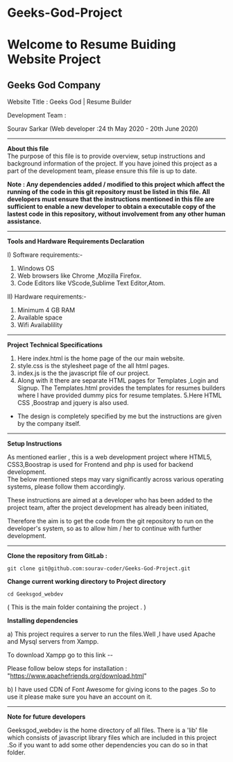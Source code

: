 # Geeks-God-Project

# Welcome to Resume Buiding Website Project
## Geeks God Company



Website Title : Geeks God | Resume Builder 


Development Team : 

Sourav Sarkar (Web developer :24 th May 2020 - 20th June 2020)


---

**About this file**  
The purpose of this file is to provide overview, setup instructions and background information of the project. If you have joined this project as a part of the development team, please ensure this file is up to date.  
  
**Note : Any dependencies added / modified to this project which affect the running of the code in this git repository must be listed in this file. All developers must ensure that the instructions mentioned in this file are sufficient to enable a new developer to obtain a executable copy of the lastest code in this repository, without involvement from any other human assistance.**

---

**Tools and Hardware Requirements Declaration**

I) Software requirements:-
1) Windows OS
2) Web browsers like Chrome ,Mozilla Firefox.
3) Code Editors like VScode,Sublime Text Editor,Atom.


II) Hardware requirements:-
1) Minimum 4 GB RAM
2) Available space 
3) Wifi Availablility


---

**Project Technical Specifications**

1. Here index.html is the home page of the our main website.
2. style.css is the stylesheet page  of the all html pages.
3. index.js is the the javascript file of our project.
4. Along with it there are separate HTML pages for Templates ,Login and Signup.
  The Templates.html provides the templates for resumes builders where I  have 
  provided dummy pics for resume templates.
5.Here  HTML CSS ,Boostrap and jquery is also used.

* The design is completely  specified by me but the instructions are given by  the company itself.

---

**Setup Instructions**  

As mentioned earlier , this is a web development project where HTML5, CSS3,Boostrap is used for Frontend and php is used for backend development.   
The below mentioned steps may vary significantly across various operating systems, please follow them accordingly.

These instructions are aimed at a developer who has been added to the project team, after the project development has already been initiated,

Therefore the aim is to get the code from the git repository to run on the developer's system, so as to allow him / her to continue with further development.

---
**Clone the repository from GitLab :**  

```git clone git@github.com:sourav-coder/Geeks-God-Project.git```

**Change current working directory to Project directory**

```cd Geeksgod_webdev```

( This is the main folder containing the project . )





**Installing dependencies**  

a)  This project requires a server to run the files.Well ,I have used Apache and Mysql servers from Xampp.

To download Xampp go to this link -- 

Please follow below steps for installation : "https://www.apachefriends.org/download.html"

b) I have used CDN of  Font Awesome for giving icons to the pages .So to use it please make sure you have  an account on it.  



---
**Note for future developers**

Geeksgod_webdev is the home directory of all files. There is a 'lib'   file which consists of  javascript library files 
 which are included in  this project .So if you want to add some other 
dependencies you can do so in that folder.


